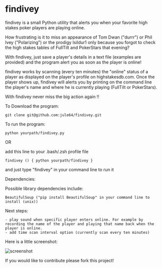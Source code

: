 findivey
========

findivey is a small Python utility that alerts you when your favorite high stakes poker players are playing online.


How frustrating is it to miss an appearance of Tom Dwan ("durrr") or Phil Ivey ("Polarizing") or the prodigy Isildur1 only because you forgot to check the high stakes tables of FullTilt and PokerStars that evening?

With findivey, just save a player's details in a text file (examples are provided) and the program alert you as soon as the player is online! 

findivey works by scanning (every ten minutes) the "online" status of a player as displayed on the player's profile on highstakesdb.com.  Once the player shows up, findivey will alerts you by printing on the command line the player's name and where he is currently playing (FullTilt or PokerStars).

With findivey never miss the big action again !!


To Download the program:

    git clone git@github.com:jule64/findivey.git


To run the program:

    python yourpath/findivey.py

OR

add this line to your .bash/.zsh profile file

	findivey () { python yourpath/findivey }

and just type "findivey" in your command line to run it


Dependencies:

Possible library dependencies include:

	BeautifulSoup ("pip install BeautifulSoup" in your command line to install (unix))


Next steps:

    - play sound when specific player enters online. For example by recording the name of the player and playing that name back when the player is online.
    - add time scan interval option (currently scan every ten minutes)


Here is a little screenshot:

![screenshot](https://raw.github.com/jule64/findivey/master/img/screenshot1.png)



If you would like to contribute please fork this project!


